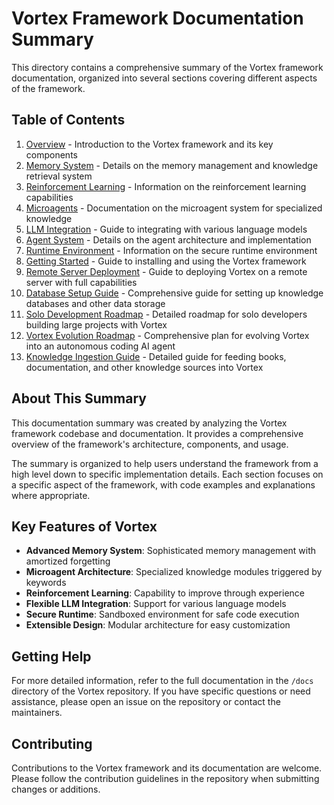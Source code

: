 # Vortex Framework Documentation Summary

This directory contains a comprehensive summary of the Vortex framework documentation, organized into several sections covering different aspects of the framework.

## Table of Contents

1. [Overview](01_overview.md) - Introduction to the Vortex framework and its key components
2. [Memory System](02_memory_system.md) - Details on the memory management and knowledge retrieval system
3. [Reinforcement Learning](03_reinforcement_learning.md) - Information on the reinforcement learning capabilities
4. [Microagents](04_microagents.md) - Documentation on the microagent system for specialized knowledge
5. [LLM Integration](05_llm_integration.md) - Guide to integrating with various language models
6. [Agent System](06_agent_system.md) - Details on the agent architecture and implementation
7. [Runtime Environment](07_runtime_environment.md) - Information on the secure runtime environment
8. [Getting Started](08_getting_started.md) - Guide to installing and using the Vortex framework
9. [Remote Server Deployment](remote_server_deployment.md) - Guide to deploying Vortex on a remote server with full capabilities
10. [Database Setup Guide](database_setup_guide.md) - Comprehensive guide for setting up knowledge databases and other data storage
11. [Solo Development Roadmap](solo_development_roadmap.md) - Detailed roadmap for solo developers building large projects with Vortex
12. [Vortex Evolution Roadmap](vortex_evolution_roadmap.md) - Comprehensive plan for evolving Vortex into an autonomous coding AI agent
13. [Knowledge Ingestion Guide](knowledge_ingestion_guide.md) - Detailed guide for feeding books, documentation, and other knowledge sources into Vortex

## About This Summary

This documentation summary was created by analyzing the Vortex framework codebase and documentation. It provides a comprehensive overview of the framework's architecture, components, and usage.

The summary is organized to help users understand the framework from a high level down to specific implementation details. Each section focuses on a specific aspect of the framework, with code examples and explanations where appropriate.

## Key Features of Vortex

- **Advanced Memory System**: Sophisticated memory management with amortized forgetting
- **Microagent Architecture**: Specialized knowledge modules triggered by keywords
- **Reinforcement Learning**: Capability to improve through experience
- **Flexible LLM Integration**: Support for various language models
- **Secure Runtime**: Sandboxed environment for safe code execution
- **Extensible Design**: Modular architecture for easy customization

## Getting Help

For more detailed information, refer to the full documentation in the `/docs` directory of the Vortex repository. If you have specific questions or need assistance, please open an issue on the repository or contact the maintainers.

## Contributing

Contributions to the Vortex framework and its documentation are welcome. Please follow the contribution guidelines in the repository when submitting changes or additions.